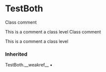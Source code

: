 # TestBoth

Class comment

This is a comment a class level
Class comment

This is a comment a class level

### Inherited

TestBoth.\_\_weakref__ :black_small_square: 